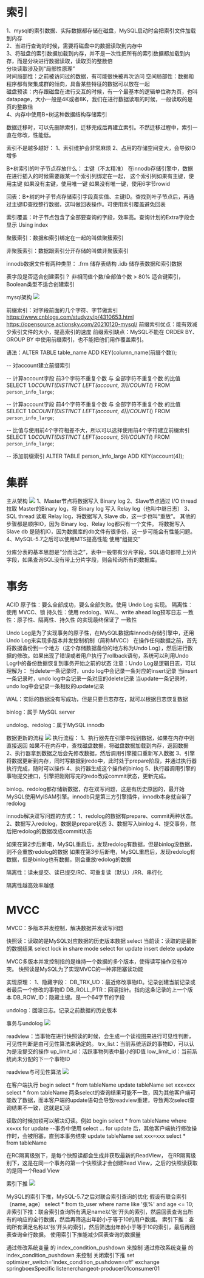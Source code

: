 # 索引
1、mysql的索引数据、实际数据都存储在磁盘，MySQL启动时会把索引文件加载到内存  
2、当进行查询的时候，需要将磁盘中的数据读取到内存中  
3、将磁盘的索引数据加载到内存，并不是一次性把所有的索引数据都加载到内存，而是分块进行数据读取，读取页的整数倍    
    分块读取涉及到“局部性原理”  
    时间局部性：之前被访问过的数据，有可能很快被再次访问 
    空间局部性：数据和程序都有聚集成群的倾向，具备某些特征的数据可以放在一起  
    磁盘预读：内存跟磁盘在进行交互的时候，有一个最基本的逻辑单位称为页，也叫datapage，大小一般是4K或者8K，我们在进行数据读取的时候，一般读取的是页的整数倍  
4、内存中使用B+树这种数据结构存储索引

数据迁移时，可以先删除索引，迁移完成后再建立索引。不然迁移过程中，索引一直在修改，性能低。

索引不是越多越好：
1、索引维护会非常麻烦
2、占用的存储空间变大，会导致IO增多

B+树索引的叶子节点存放什么：
    主键（不太精准）
    在innodb存储引擎中，数据在进行插入的时候需要跟某一个索引列绑定在一起，
    这个索引列如果有主键，使用主键
    如果没有主键，使用唯一键
    如果没有唯一键，使用6字节rowid

回表：B+树的叶子节点存储索引字段真实值、主键ID。查找到叶子节点后，再通过主键ID查找整行数据，这叫做回表操作。可使用索引覆盖避免回表

索引覆盖：叶子节点包含了全部要查询的字段，效率高。查询计划的Extra字段会显示 Using index

聚簇索引：数据和索引绑定在一起的叫做聚簇索引

非聚簇索引：数据跟索引分开存储的叫做非聚簇索引

innodb数据文件有两种类型：
    .frm 储存表结构
    .idb 储存表数据和索引数据

表字段是否适合创建索引？
    非相同值个数/全部值个数 > 80% 适合键索引，Boolean类型不适合创建索引

mysql架构
![](MySQL架构.jpg)


前缀索引：对字段前面的几个字符、字节做索引
https://www.cnblogs.com/studyzy/p/4310653.html
https://opensource.actionsky.com/20210120-mysql/
前缀索引优点：能有效减少索引文件的大小，提高索引的速度
前缀索引缺点：MySQL不能在 ORDER BY、GROUP BY 中使用前缀索引，也不能把他们用作覆盖索引。

语法：ALTER TABLE table_name ADD KEY(column_name(前缀个数));

-- 对account建立前缀索引

-- 计算account字段 前3个字符不重复个数 与 全部字符不重复个数 的比值
SELECT 1.0*COUNT(DISTINCT LEFT(account, 3))/COUNT(*) FROM `person_info_large`;

-- 计算account字段 前4个字符不重复个数 与 全部字符不重复个数 的比值
SELECT 1.0*COUNT(DISTINCT LEFT(account, 4))/COUNT(*) FROM `person_info_large`;

-- 比值与使用前4个字符相差不大，所以可以选择使用前4个字符建立前缀索引
SELECT 1.0*COUNT(DISTINCT LEFT(account, 5))/COUNT(*) FROM `person_info_large`;

-- 添加前缀索引
ALTER TABLE person_info_large ADD KEY(account(4));


# 集群
主从架构 ![](MySQL主从原理.png)
1、Master节点将数据写入 Binary log
2、Slave节点通过 I/O thread 拉取 Master的Binary log，将 Binary log 写入 Relay log（也叫中继日志）
3、SQL thread 读取 Relay log，将数据写入 Slave db，这一步也叫“重放”。
其他的步骤都是顺序IO，因为 Binary log、Relay log都只有一个文件。
将数据写入 Slave db 是随机IO，因为数据库的db文件有很多份，这一步可能会有性能问题。
4、MySQL-5.7之后可以使用MTS提高性能
    使用“组提交”

分库分表的基本思想是“分而治之”，表中一般带有分片字段，SQL语句都带上分片字段，如果查询SQL没有带上分片字段，则会轮询所有的数据库。

# 事务
ACID
原子性：要么全部成功，要么全部失败。使用 Undo Log 实现。
隔离性：使用 MVCC、锁
持久性：使用 redolog、WAL、write ahead log预写日志
一致性：原子性、隔离性、持久性 的实现最终保证了 一致性

Undo Log是为了实现事务的原子性，在MySQL数据库Innodb存储引擎中，还用Undo Log来实现多版本并发控制机制（简称MVCC）
在操作任何数据之前，首先将数据备份到一个地方（这个存储数据备份的地方称为Undo Log），然后进行数据的修改。如果出现了错误或者用户执行了rollback语句，系统可以利用Undo Log中的备份数据恢复到事务开始之前的状态
注意：Undo Log是逻辑日志，可以理解为：
    当delete一条记录时，undo log中会记录一条对应的insert记录
    当insert一条记录时，undo log中会记录一条对应的delete记录
    当update一条记录时，undo log中会记录一条相反的update记录

WAL：实际的数据没有写成功，但是只要日志存在，就可以根据日志恢复数据

binlog：属于 MySQL server

undolog、redolog：属于MySQL innodb

数据更新的流程
![](MySQL-innodb-数据更新流程.jpg)
执行流程：
1、执行器先在引擎中找到数据，如果在内存中则直接返回
    如果不在内存中，查找磁盘数据，将磁盘数据加载到内存，返回数据
2、执行器拿到数据之后会先修改数据，然后调用引擎接口重新写入数据
3、引擎将数据更新到内存，同时写数据到redo中，此时处于prepare阶段，并通过执行器执行完成，随时可以操作
4、执行器生成这个操作的binlog
5、执行器调用引擎的事物提交接口，引擎把刚刚写完的redo改成commit状态，更新完成。

binlog、redolog都存储新数据，存在双写问题，这是有历史原因的，最开始MySQL使用MyISAM引擎。innodb只是第三方引擎插件，innodb本身就自带了redolog

innodb解决双写问题的方式：
1、redolog的数据有prepare、commit两种状态。
2、数据写入redolog，数据是prepare状态
3、数据写入binlog
4、提交事务，然后把redolog的数据改成commit状态

如果在第2步后断电，MySQL重启后，发现redolog有数据，但是binlog没数据，则不会重放redolog的数据
如果在第3步后断电，MySQL重启后，发现redolog有数据，但是binlog也有数据，则会重放redolog的数据

隔离性：读未提交、读已提交/RC、可重复读（默认）/RR、串行化

隔离性越高效率越低

# MVCC
MVCC：多版本并发控制，解决数据并发读写问题

快照读：读取的是MySQL对应数据的历史版本数据
    select
当前读：读取的是最新的数据结果
    select lock in share mode
    select for update
    insert
    delete
    update

MVCC多版本并发控制指的是维持一个数据的多个版本，使得读写操作没有冲突。
快照读是MySQL为了实现MVCC的一种非阻塞读功能

实现原理：
    1、隐藏字段：
        DB_TRX_UD：最近修改事物ID。记录创建当前记录或者最后一个修改的事物ID
        DB_ROLL_PTR：回滚指针。指向这条记录的上一个版本
        DB_ROW_ID：隐藏主键。是一个64字节的字段

undolog：回滚日志。记录之前数据的历史版本

事务与undolog ![](MySQL-事务与undolog.jpg)

readview：当事物在进行快照读的时候，会生成一个读视图来进行可见性判断，可见性判断是由可见性算法来确定的。
    trx_list：当前系统活跃的事物ID，可以认为是没提交的操作
    up_limit_id：活跃事物列表中最小的ID值
    low_limit_id：当前系统尚未分配的下一个事物ID

readview与可见性算法 ![](MySQL-readview与可见性算法.jpg)

在客户端执行
begin
select * from tableName
update tableName set xxx=xxx
select * from tableName
两条select的查询结果可能不一致，因为其他客户端可能改了数据，而本客户端的update语句会导致readview重建，导致两次select查询结果不一致，这就是幻读

读取的时候加锁可以解决幻读。例如
begin
select * from tableName where xx=xx for update
--事务中使用 select ... for update 后，其他客户端执行修改操作时，会被阻塞，直到本事务结束
update tableName set xxx=xxx
select * from tableName


在RC隔离级别下，是每个快照读都会生成并获取最新的ReadVIew，
在RR隔离级别下，这是在同一个事务的第一个快照读才会创建Read View，之后的快照读获取的是同一个Read View


索引下推
![](MySQL-索引下推.jpg)

MySQL的索引下推，MySQL-5.7之后对联合索引查询的优化
假设有联合索引（name, age）
select * from tb_user where name like '张%' and age <= 10;
非索引下推：联合索引查询所有满足name以‘张’开头的索引，然后回表查询出所有的响应的全行数据，然后再筛选出年龄小于等于10的用户数据。
索引下推：查询所有满足名称以‘张’开头的索引，然后筛选出年龄小于等于10的索引，最后再回表查询全行数据。
使用索引下推能减少回表查询的数据量

通过修改系统变量  的 index_condition_pushdown 来控制
通过修改系统变量  的 index_condition_pushdown 来控制
关闭索引下推
set optimizer_switch='index_condition_pushdown=off'
exchange
springboexSpecific listenerchangeot-producer01consumer01